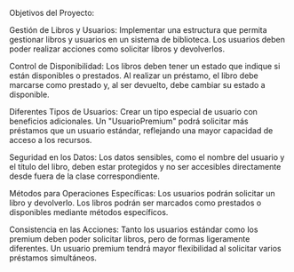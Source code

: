 Objetivos del Proyecto:

Gestión de Libros y Usuarios:
Implementar una estructura que permita gestionar libros y usuarios en un sistema de biblioteca. Los usuarios deben poder realizar acciones como solicitar libros y devolverlos.

Control de Disponibilidad:
Los libros deben tener un estado que indique si están disponibles o prestados. Al realizar un préstamo, el libro debe marcarse como prestado y, al ser devuelto, debe cambiar su estado a disponible.

Diferentes Tipos de Usuarios:
Crear un tipo especial de usuario con beneficios adicionales. Un "UsuarioPremium" podrá solicitar más préstamos que un usuario estándar, reflejando una mayor capacidad de acceso a los recursos.

Seguridad en los Datos:
Los datos sensibles, como el nombre del usuario y el título del libro, deben estar protegidos y no ser accesibles directamente desde fuera de la clase correspondiente.

Métodos para Operaciones Específicas:
Los usuarios podrán solicitar un libro y devolverlo.
Los libros podrán ser marcados como prestados o disponibles mediante métodos específicos.

Consistencia en las Acciones:
Tanto los usuarios estándar como los premium deben poder solicitar libros, pero de formas ligeramente diferentes.
Un usuario premium tendrá mayor flexibilidad al solicitar varios préstamos simultáneos.